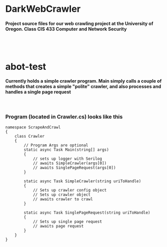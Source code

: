 # DarkWebCrawler
#### Project source files for our web crawling project at the University of Oregon. Class CIS 433 Computer and Network Security

<br></br>

# abot-test
#### Currently holds a simple crawler program. Main simply calls a couple of methods that creates a simple "polite" crawler, and also processes and handles a single page request

</br>

### Program (located in Crawler.cs) looks like this
```
namespace ScrapeAndCrawl
{
    class Crawler
    {
        // Program Args are optional
        static async Task Main(string[] args)
        {
            // sets up logger with Serilog
            // awaits SimpleCrawler(args[0])
            // awaits SinglePageRequest(args[0])
        }

        static async Task SimpleCrawler(string uriToHandle)
        {
            // Sets up crawler config object
            // Sets up crawler object
            // awaits crawler to crawl
        }

        static async Task SinglePageRequest(string uriToHandle)
        {
            // Sets up single page request
            // awaits page request
        }
    }
}
```